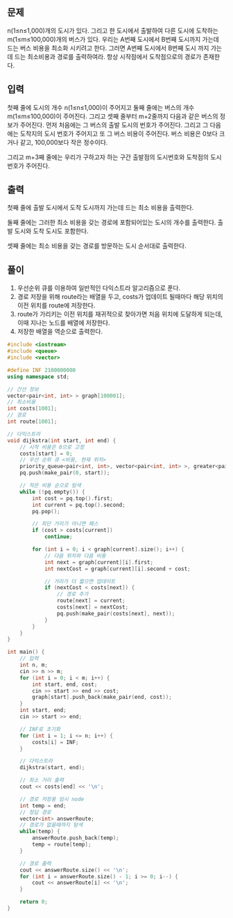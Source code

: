## 문제
n(1≤n≤1,000)개의 도시가 있다. 그리고 한 도시에서 출발하여 다른 도시에 도착하는 m(1≤m≤100,000)개의 버스가 있다. 우리는 A번째 도시에서 B번째 도시까지 가는데 드는 버스 비용을 최소화 시키려고 한다. 그러면 A번째 도시에서 B번째 도시 까지 가는데 드는 최소비용과 경로를 출력하여라. 항상 시작점에서 도착점으로의 경로가 존재한다.

## 입력
첫째 줄에 도시의 개수 n(1≤n≤1,000)이 주어지고 둘째 줄에는 버스의 개수 m(1≤m≤100,000)이 주어진다. 그리고 셋째 줄부터 m+2줄까지 다음과 같은 버스의 정보가 주어진다. 먼저 처음에는 그 버스의 출발 도시의 번호가 주어진다. 그리고 그 다음에는 도착지의 도시 번호가 주어지고 또 그 버스 비용이 주어진다. 버스 비용은 0보다 크거나 같고, 100,000보다 작은 정수이다.

그리고 m+3째 줄에는 우리가 구하고자 하는 구간 출발점의 도시번호와 도착점의 도시번호가 주어진다.

## 출력
첫째 줄에 출발 도시에서 도착 도시까지 가는데 드는 최소 비용을 출력한다.

둘째 줄에는 그러한 최소 비용을 갖는 경로에 포함되어있는 도시의 개수를 출력한다. 출발 도시와 도착 도시도 포함한다.

셋째 줄에는 최소 비용을 갖는 경로를 방문하는 도시 순서대로 출력한다.

## 풀이
1. 우선순위 큐를 이용하여 일반적인 다익스트라 알고리즘으로 푼다.
2. 경로 저장을 위해 route라는 배열을 두고, costs가 업데이트 될때마다 해당 위치의 이전 위치를 route에 저장한다.
3. route가 가리키는 이전 위치를 재귀적으로 찾아가면 처음 위치에 도달하게 되는데, 이때 지나는 노드를 배열에 저장한다.
4. 저장한 배열을 역순으로 출력한다.

```cpp
#include <iostream>
#include <queue>
#include <vector>

#define INF 2100000000
using namespace std;

// 간선 정보
vector<pair<int, int> > graph[100001];
// 최소비용
int costs[1001];
// 경로
int route[1001];

// 다익스트라
void dijkstra(int start, int end) {
    // 시작 비용은 0으로 고정
    costs[start] = 0;
    // 우선 순위 큐 <비용, 현재 위치>
    priority_queue<pair<int, int>, vector<pair<int, int> >, greater<pair<int, int> > > pq;
    pq.push(make_pair(0, start));

    // 적은 비용 순으로 탐색
    while (!pq.empty()) {
        int cost = pq.top().first;
        int current = pq.top().second;
        pq.pop();

        // 최단 거리가 아니면 패스
        if (cost > costs[current])
            continue;

        for (int i = 0; i < graph[current].size(); i++) {
            // 다음 위치와 다음 비용
            int next = graph[current][i].first;
            int nextCost = graph[current][i].second + cost;

            // 거리가 더 짧으면 업데이트
            if (nextCost < costs[next]) {
                // 경로 추가
                route[next] = current;
                costs[next] = nextCost;
                pq.push(make_pair(costs[next], next));
            }
        }
    }
}

int main() {
    // 입력
    int n, m;
    cin >> n >> m;
    for (int i = 0; i < m; i++) {
        int start, end, cost;
        cin >> start >> end >> cost;
        graph[start].push_back(make_pair(end, cost));
    }
    int start, end;
    cin >> start >> end;

    // INF로 초기화
    for (int i = 1; i <= n; i++) {
        costs[i] = INF;
    }

    // 다익스트라
    dijkstra(start, end);

    // 최소 거리 출력
    cout << costs[end] << '\n';

    // 경로 저장용 임시 node
    int temp = end;
    // 정답 경로
    vector<int> answerRoute;
    // 경로가 없을때까지 탐색
    while(temp) {
        answerRoute.push_back(temp);
        temp = route[temp];
    }

    // 경로 출력
    cout << answerRoute.size() << '\n';
    for (int i = answerRoute.size() - 1; i >= 0; i--) {
        cout << answerRoute[i] << '\n';
    }

    return 0;
}
```
